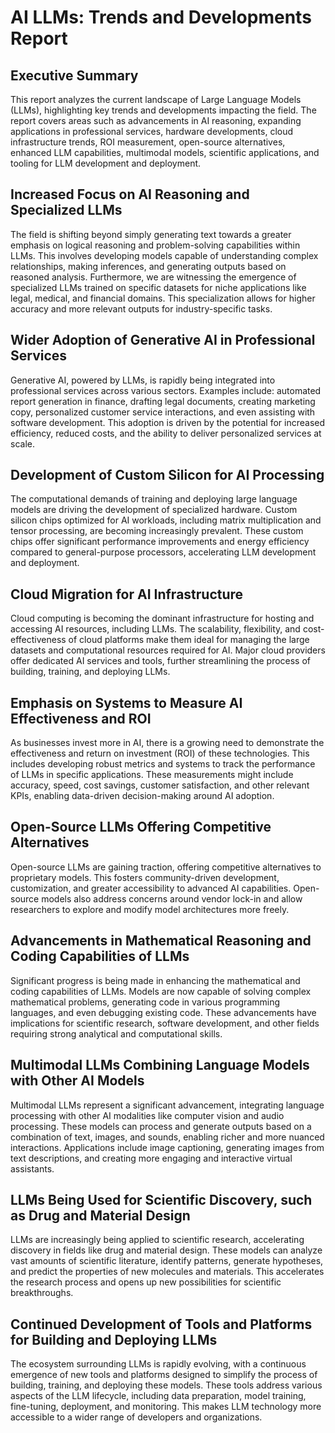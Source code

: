 # AI LLMs: Trends and Developments Report

## Executive Summary

This report analyzes the current landscape of Large Language Models (LLMs), highlighting key trends and developments impacting the field.  The report covers areas such as advancements in AI reasoning, expanding applications in professional services, hardware developments, cloud infrastructure trends, ROI measurement, open-source alternatives, enhanced LLM capabilities, multimodal models, scientific applications, and tooling for LLM development and deployment.


## Increased Focus on AI Reasoning and Specialized LLMs

The field is shifting beyond simply generating text towards a greater emphasis on logical reasoning and problem-solving capabilities within LLMs.  This involves developing models capable of understanding complex relationships, making inferences, and generating outputs based on reasoned analysis.  Furthermore, we are witnessing the emergence of specialized LLMs trained on specific datasets for niche applications like legal, medical, and financial domains. This specialization allows for higher accuracy and more relevant outputs for industry-specific tasks.


## Wider Adoption of Generative AI in Professional Services

Generative AI, powered by LLMs, is rapidly being integrated into professional services across various sectors.  Examples include: automated report generation in finance, drafting legal documents, creating marketing copy, personalized customer service interactions, and even assisting with software development.  This adoption is driven by the potential for increased efficiency, reduced costs, and the ability to deliver personalized services at scale.


## Development of Custom Silicon for AI Processing

The computational demands of training and deploying large language models are driving the development of specialized hardware.  Custom silicon chips optimized for AI workloads, including matrix multiplication and tensor processing, are becoming increasingly prevalent.  These custom chips offer significant performance improvements and energy efficiency compared to general-purpose processors, accelerating LLM development and deployment.


## Cloud Migration for AI Infrastructure

Cloud computing is becoming the dominant infrastructure for hosting and accessing AI resources, including LLMs.  The scalability, flexibility, and cost-effectiveness of cloud platforms make them ideal for managing the large datasets and computational resources required for AI.  Major cloud providers offer dedicated AI services and tools, further streamlining the process of building, training, and deploying LLMs.


## Emphasis on Systems to Measure AI Effectiveness and ROI

As businesses invest more in AI, there is a growing need to demonstrate the effectiveness and return on investment (ROI) of these technologies.  This includes developing robust metrics and systems to track the performance of LLMs in specific applications.  These measurements might include accuracy, speed, cost savings, customer satisfaction, and other relevant KPIs, enabling data-driven decision-making around AI adoption.


## Open-Source LLMs Offering Competitive Alternatives

Open-source LLMs are gaining traction, offering competitive alternatives to proprietary models.  This fosters community-driven development, customization, and greater accessibility to advanced AI capabilities.  Open-source models also address concerns around vendor lock-in and allow researchers to explore and modify model architectures more freely.


## Advancements in Mathematical Reasoning and Coding Capabilities of LLMs

Significant progress is being made in enhancing the mathematical and coding capabilities of LLMs.  Models are now capable of solving complex mathematical problems, generating code in various programming languages, and even debugging existing code.  These advancements have implications for scientific research, software development, and other fields requiring strong analytical and computational skills.


## Multimodal LLMs Combining Language Models with Other AI Models

Multimodal LLMs represent a significant advancement, integrating language processing with other AI modalities like computer vision and audio processing.  These models can process and generate outputs based on a combination of text, images, and sounds, enabling richer and more nuanced interactions.  Applications include image captioning, generating images from text descriptions, and creating more engaging and interactive virtual assistants.


## LLMs Being Used for Scientific Discovery, such as Drug and Material Design

LLMs are increasingly being applied to scientific research, accelerating discovery in fields like drug and material design.  These models can analyze vast amounts of scientific literature, identify patterns, generate hypotheses, and predict the properties of new molecules and materials.  This accelerates the research process and opens up new possibilities for scientific breakthroughs.


## Continued Development of Tools and Platforms for Building and Deploying LLMs

The ecosystem surrounding LLMs is rapidly evolving, with a continuous emergence of new tools and platforms designed to simplify the process of building, training, and deploying these models.  These tools address various aspects of the LLM lifecycle, including data preparation, model training, fine-tuning, deployment, and monitoring. This makes LLM technology more accessible to a wider range of developers and organizations.
